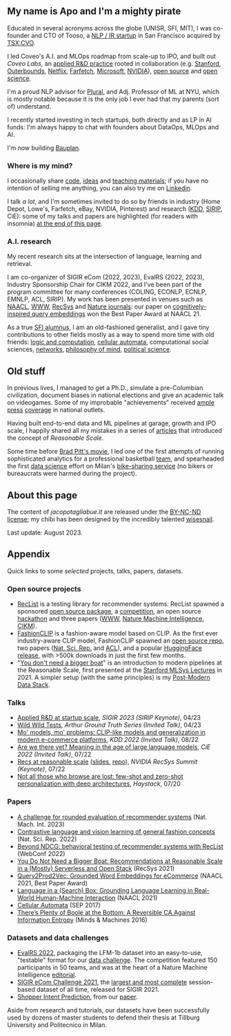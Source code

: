 ## My name is Apo and I'm a mighty pirate

Educated in several acronyms across the globe (UNISR, SFI, MIT), I was co-founder and CTO of Tooso, a [NLP / IR startup](https://www.gartner.com/en/documents/3913700/cool-vendors-in-digital-commerce) in San Francisco acquired by [TSX:CVO](https://www.coveo.com/en/company/news-releases/2019/coveo-acquires-tooso). 

I led Coveo's A.I. and MLOps roadmap from scale-up to IPO, and built out _Coveo Labs_, an [applied R&D practice](https://medium.com/the-techlife/applied-research-at-reasonable-scale-8a74d2beed89) rooted in collaboration (e.g. [Stanford](https://www.nature.com/articles/s41598-022-23052-9), [Outerbounds](https://arxiv.org/pdf/2110.13601.pdf), [Netflix](https://arxiv.org/pdf/2303.11761.pdf), [Farfetch](https://aclanthology.org/2022.ecnlp-1.22/), [Microsoft](https://academic.oup.com/logcom/article-abstract/32/6/1129/6548838?redirectedFrom=fulltext), [NVIDIA](https://rdcu.be/c4dXy)), [open source](https://github.com/jacopotagliabue) and [open science](https://github.com/coveooss/SIGIR-ecom-data-challenge).

I'm a proud NLP advisor for [Plural](https://www.pluralpolicy.com/), and Adj. Professor of ML at NYU, which is mostly notable because it is the only job I ever had that my parents (sort of) understand. 

I recently started investing in tech startups, both directly and as LP in AI funds: I'm always happy to chat with founders about DataOps, MLOps and AI.

I'm now building [Bauplan](https://www.bauplanlabs.com/). 

### Where is my mind?

I occasionally share [code](https://github.com/jacopotagliabue), [ideas](https://scholar.google.com/citations?user=NDX19U0AAAAJ&hl=en) and [teaching materials](https://github.com/jacopotagliabue/MLSys-NYU-2022); if you have no intention of selling me anything, you can also try me on [Linkedin](https://www.linkedin.com/in/jacopotagliabue/).

I talk _a lot_, and I'm sometimes invited to do so by friends in industry (Home Depot, Lowe's, Farfetch, eBay, NVIDIA, Pinterest) and research ([KDD](public/ADKDD_talk_Aug_2023.pdf), [SIRIP](public/SIRIP_2023_keynote.pdf), CiE): some of my talks and papers are highlighted (for readers with insomnia) [at the end of this page](#appendix).

### A.I. research

My recent research sits at the intersection of language, learning and retrieval. 

I am co-organizer of SIGIR eCom (2022, 2023), EvalRS (2022, 2023), Industry Sponsorship Chair for CIKM 2022, and I've been part of the program committee for many conferences (COLING, ECONLP, ECNLP, EMNLP, ACL, SIRIP). My work has been presented in venues such as [NAACL](https://aclanthology.org/2021.naacl-main.348/), [WWW](https://arxiv.org/abs/2111.09963), [RecSys](https://dl.acm.org/doi/10.1145/3383313.3411477) and [Nature journals](https://www.nature.com/articles/s41598-022-23052-9): our paper on [cognitively-inspired query embeddings](https://aclanthology.org/2021.naacl-industry.20/) won the Best Paper Award at NAACL 21.

As a true [SFI alumnus](https://www.santafe.edu/engage/learn/alumni/jacopo-tagliabue), I am an old-fashioned generalist, and I gave tiny contributions to other fields mostly as a way to spend more time with old friends: [logic and computation](https://academic.oup.com/logcom/article-abstract/32/6/1129/6548838?redirectedFrom=fulltext), [cellular automata](https://philpapers.org/archive/BERTPO-77.pdf), computational social sciences, [networks](https://appliednetsci.springeropen.com/articles/10.1007/s41109-017-0029-0), [philosophy of mind](https://link.springer.com/article/10.1007/s11023-013-9332-4), [political science](https://www.tandfonline.com/doi/full/10.1080/23248823.2023.2175124).

## Old stuff

In previous lives, I managed to get a Ph.D., simulate a pre-Columbian civilization, document biases in national elections and give an academic talk on videogames. Some of my improbable "achievements" received [ample](http://milano.corriere.it/milano/notizie/cronaca/13_settembre_18/ciclobby-censimento-biciclette-mobilita-sostenibile-2223163930809.shtml) [press](public/il_foglio_02_2023.pdf) [coverage](public/isport_gazzetta.pdf) in national outlets. 

Having built end-to-end data and ML pipelines at garage, growth and IPO scale, I happily shared all my mistakes in a series of [articles](https://towardsdatascience.com/tagged/mlops-without-much-ops) that introduced the concept of _Reasonable Scale_.

Some time before [Brad Pitt's movie](https://en.wikipedia.org/wiki/Moneyball_(film)), I led one of the first attempts of running sophisticated analytics for a professional basketball [team](http://www.olimpiamilano.com/en/), and spearheaded the first [data science](https://vimeo.com/74664341) effort on Milan's [bike-sharing service](public/PedalaMi.pdf) (no bikers or bureaucrats were harmed during the project).

## About this page

The content of _jacopotagliabue.it_ are released under the [BY-NC-ND license](https://creativecommons.org/licenses/by-nc-nd/3.0/); my chibi has been designed by the incredibly talented [wisesnail](https://www.instagram.com/wisesnail/?hl=en). 

Last update: August 2023. 

## Appendix

Quick links to some _selected_ projects, talks, papers, datasets.

### Open source projects

* [RecList](http://reclist.io/) is a testing library for recommender systems: RecList spawned a sponsored [open source package](https://github.com/jacopotagliabue/reclist), a [competition](https://reclist.io/cikm2022-cup/), an open source [hackathon](https://github.com/RecList/evalRS-KDD-2023) and three papers ([WWW](https://dl.acm.org/doi/abs/10.1145/3487553.3524215), [Nature Machine Intelligence](https://www.nature.com/articles/s42256-022-00606-0), [CIKM](https://ceur-ws.org/Vol-3318/keynote3.pdf)).
* [FashionCLIP](https://huggingface.co/patrickjohncyh/fashion-clip) is a fashion-aware model based on CLIP. As the first ever industry-aware CLIP model, FashionCLIP spawned an [open source repo](https://github.com/patrickjohncyh/fashion-clip), two papers ([Nat. Sci. Rep.](https://www.nature.com/articles/s41598-022-23052-9) and [ACL](https://aclanthology.org/2022.ecnlp-1.22/)), and a popular [HuggingFace release](https://huggingface.co/patrickjohncyh/fashion-clip), with >500k downloads in just the first few months. 
* "[You don't need a bigger boat](https://github.com/jacopotagliabue/you-dont-need-a-bigger-boat)" is an introduction to modern pipelines at the Reasonable Scale, first presented at the [Stanford MLSys Lectures](https://www.youtube.com/watch?v=Ndxpo4PeEms) in 2021. A simpler setup (with the same principles) is my [Post-Modern Data Stack](https://github.com/jacopotagliabue/post-modern-stack).

### Talks

* [Applied R&D at startup scale](public/SIRIP_2023_keynote.pdf), _SIGIR 2023 (SIRIP Keynote)_, 04/23
* [Wild Wild Tests](https://www.youtube.com/watch?v=EAjoTnyVGFs), _Arthur Ground Truth Series (Invited Talk)_, 04/23
* [Mo' models, mo' problems: CLIP-like models and generalization in modern e-commerce platforms](public/kdd_final_2022_keynote.pdf), _KDD 2022 (Invited Talk)_, 08/22
* [Are we there yet? Meaning in the age of large language models](public/are_we_there_yet.pdf), _CiE 2022 (Invited Talk)_, 07/22
* [Recs at reasonable scale](https://youtu.be/9rouLchcC0k?t=147) ([slides](https://github.com/jacopotagliabue/recs-at-resonable-scale/blob/main/slides/NVIDIA_RECSYS_SUMMIT_JT.pdf), [repo](https://github.com/jacopotagliabue/recs-at-resonable-scale)), _NVIDIA RecSys Summit (Keynote)_, 07/22
* [Not all those who browse are lost: few-shot and zero-shot personalization with deep architectures](https://www.youtube.com/watch?v=PFfSiE4CGPY), _Haystack_, 07/20

### Papers

* [A challenge for rounded evaluation of recommender systems](https://www.nature.com/articles/s42256-022-00606-0) (Nat. Mach. Int. 2023)
* [Contrastive language and vision learning of general fashion concepts](https://www.nature.com/articles/s41598-022-23052-9) (Nat. Sci. Rep. 2022)
* [Beyond NDCG: behavioral testing of recommender systems with RecList](https://dl.acm.org/doi/abs/10.1145/3487553.3524215) (WebConf 2022)
* [You Do Not Need a Bigger Boat: Recommendations at Reasonable Scale in a (Mostly) Serverless and Open Stack](https://dl.acm.org/doi/abs/10.1145/3460231.3474604) (RecSys 2021)
* [Query2Prod2Vec: Grounded Word Embeddings for eCommerce](https://aclanthology.org/2021.naacl-industry.20/) (NAACL 2021, Best Paper Award)
* [Language in a (Search) Box: Grounding Language Learning in Real-World Human-Machine Interaction](https://aclanthology.org/2021.naacl-main.348/) (NAACL 2021)
* [Cellular Automata](https://plato.stanford.edu/entries/cellular-automata/) (SEP 2017) 
* [There’s Plenty of Boole at the Bottom: A Reversible CA Against Information Entropy](https://philpapers.org/archive/BERTPO-77.pdf) (Minds & Machines 2016)

### Datasets and data challenges

* [EvalRS 2022](https://github.com/RecList/evalRS-CIKM-2022/blob/main/README.md), packaging the LFM-1b dataset into an easy-to-use, "testable" format for our [data challenge](https://arxiv.org/abs/2207.05772). The competition featured 150 participants in 50 teams, and was at the heart of a Nature Machine Intelligence [editorial](https://www.nature.com/articles/s42256-023-00631-7).
* [SIGIR eCom Challenge 2021](https://github.com/coveooss/SIGIR-ecom-data-challenge), the [largest and most complete](https://arxiv.org/abs/2104.09423) session-based dataset of all time, released for SIGIR 2021.
* [Shopper Intent Prediction](https://github.com/coveooss/shopper-intent-prediction-nature-2020), from our [paper](https://www.nature.com/articles/s41598-020-73622-y.epdf?sharing_token=tydJezcxTZvP8cNEDsAKn9RgN0jAjWel9jnR3ZoTv0NoB1nwg3Wgf_mP0ktAdV_HGxUxXaNdBCErP1Zck0ibhFGwRrt0xq-Uy2wNz5DkwbFN44Mxzwb3WdN593RbqBFNucB9hEgd3EFvTZaqO9reUDDlh-mybSw5d1-G04RfdBQ%3D).

Aside from research and tutorials, our datasets have been successfully used by dozens of master students to defend their thesis at Tillburg University and Politecnico in Milan.
